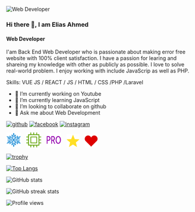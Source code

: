 ![Web Developer](https://scontent.fdac149-1.fna.fbcdn.net/v/t39.30808-6/337149820_524423546302587_4692089152509127886_n.jpg?_nc_cat=111&ccb=1-7&_nc_sid=09cbfe&_nc_eui2=AeEOaUXC621sks_ObNpeL57KfnFDI8bqMfF-cUMjxuox8fe8mKpoJVuNqh33VdkQsp8w44_kFta8UeLuQTHhZAZI&_nc_ohc=GksBok5RxAQAX9_rmYe&_nc_ht=scontent.fdac149-1.fna&oh=00_AfD64aE6QSzedeKcYCAUIsCKDIlEr1toUiTP634tjTTcEQ&oe=645A4407)


### Hi there 👋, I am Elias Ahmed
#### Web Developer


I'am Back End Web Developer who is passionate about making error free website with 100% client satisfaction. I have a passion for learing and shareing my knowledge with other as publicly as possible. I love to solve real-world problem. I enjoy working with include JavaScrip as well as PHP.

Skills: VUE JS / REACT / JS / HTML / CSS /PHP /Laravel 

- 🔭 I’m currently working on Youtube 
- 🌱 I’m currently learning JavaScript 
- 👯 I’m looking to collaborate on github 
- 💬 Ask me about Web Development 


[<img src='https://cdn.jsdelivr.net/npm/simple-icons@3.0.1/icons/github.svg' alt='github' height='40'>](https://github.com/eliasahmed12)  [<img src='https://cdn.jsdelivr.net/npm/simple-icons@3.0.1/icons/facebook.svg' alt='facebook' height='40'>](https://www.facebook.com/eliashfwc)  [<img src='https://cdn.jsdelivr.net/npm/simple-icons@3.0.1/icons/instagram.svg' alt='instagram' height='40'>](https://www.instagram.com/eliasahmed09/)  

<a href='https://archiveprogram.github.com/'><img src='https://raw.githubusercontent.com/acervenky/animated-github-badges/master/assets/acbadge.gif' width='40' height='40'></a> <a href='https://docs.github.com/en/developers'><img src='https://raw.githubusercontent.com/acervenky/animated-github-badges/master/assets/devbadge.gif' width='40' height='40'></a> <a href='https://github.com/pricing'><img src='https://raw.githubusercontent.com/acervenky/animated-github-badges/master/assets/pro.gif' width='40' height='40'></a> <a href='https://stars.github.com/'><img src='https://raw.githubusercontent.com/acervenky/animated-github-badges/master/assets/starbadge.gif' width='35' height='35'></a> <a href='https://docs.github.com/en/github/supporting-the-open-source-community-with-github-sponsors'><img src='https://raw.githubusercontent.com/acervenky/animated-github-badges/master/assets/sponsorbadge.gif' width='35' height='35'></a> 

[![trophy](https://github-profile-trophy.vercel.app/?username=eliasahmed12)](https://github.com/ryo-ma/github-profile-trophy)

[![Top Langs](https://github-readme-stats.vercel.app/api/top-langs/?username=eliasahmed12)](https://github.com/anuraghazra/github-readme-stats)

![GitHub stats](https://github-readme-stats.vercel.app/api?username=eliasahmed12&show_icons=true&count_private=true)  

![GitHub streak stats](https://streak-stats.demolab.com/?user=eliasahmed12)  

![Profile views](https://gpvc.arturio.dev/eliasahmed12)  
